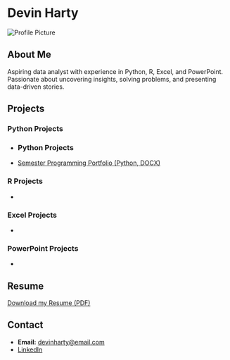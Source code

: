 # Devin Harty

![Profile Picture](assets/profile.jpg)

## About Me
Aspiring data analyst with experience in Python, R, Excel, and PowerPoint. Passionate about uncovering insights, solving problems, and presenting data-driven stories.

## Projects

### Python Projects
- ### Python Projects
- [Semester Programming Portfolio (Python, DOCX)](Semester%20Programming%20Portfolio%20Python%20Devin%20Harty.docx)

### R Projects
- 

### Excel Projects
- 

### PowerPoint Projects
- 

## Resume
[Download my Resume (PDF)](assets/resume.pdf)

## Contact
- **Email:** devinharty@email.com
- [LinkedIn](https://www.linkedin.com/in/devinharty)
